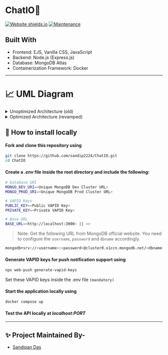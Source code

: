 # ChatIO🚀

<!-- PROJECT LOGO -->

[![Website shields.io](https://img.shields.io/website-up-down-green-red/http/shields.io.svg?style=for-the-badge)](http://shields.io/)
[![Maintenance](https://img.shields.io/badge/Maintained%3F-yes-green.svg?style=for-the-badge)](https://GitHub.com/Naereen/StrapDown.js/graphs/commit-activity)

<!-- ABOUT THE PROJECT -->

## Built With

- Frontend: EJS, Vanilla CSS, JavaScript
- Backend: Node.js (Express.js)
- Database: MongoDB Atlas
- Containerization Framework: Docker
---

# 📈 UML Diagram

<details>
   <summary>Unoptimized Architecture (old)</summary>
   <img src="https://user-images.githubusercontent.com/61842142/168617573-a0cbdbd9-804c-4108-ba86-4a9136d56416.png"/ alt="Previous UML Architecture">
</details>

<details>
   <summary>Optimized Architecture (revamped)</summary>
   <img src="https://user-images.githubusercontent.com/61842142/172811785-3ed66bf7-0635-42f5-87a5-d58ff641bb0d.png"/ alt="Revamped UML Diagram">
</details>

<!-- BUILT WITH -->  

## 🚩 How to install locally

#### Fork and clone this repository using

   ```bash
   git clone https://github.com/sandip2224/ChatIO.git
   cd ChatIO
   ```  
   
#### Create a _.env_ file inside the root directory and include the following:

   ```bash
   # Database URI
   MONGO_DEV_URI=<Unique MongoDB Dev Cluster URL>
   MONGO_PROD_URI=<Unique MongoDB Prod Cluster URL>

   # VAPID Keys
   PUBLIC_KEY=<Public VAPID Key>
   PRIVATE_KEY=<Private VAPID Key>

   # Base URL
   BASE_URL=<http://localhost:3000> || <>
   ```  
   > Note: Get the following URL from MongoDB official website. You need to configure the `username`, `password` and `dbname` accordingly.
   ```bash
   mongodb+srv://<username>:<password>@cluster0.x1ccn.mongodb.net/<dbname>?retryWrites=true&w=majority
   ```

#### Generate VAPID keys for push notification support using

   ```bash
   npx web-push generate-vapid-keys
   ```
   
   Set these VAPID keys inside the .env file `(mandatory)`
 
#### Start the application locally using

   ```bash
   docker compose up
   ```

#### Test the API locally at _localhost:PORT_

---

## ✨ Project Maintained By-
  - [Sandipan Das](https://linkedin.com/in/sandipan0164/)
